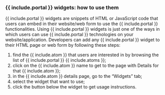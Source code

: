 ### {{ include.portal }} widgets: how to use them
{{ include.portal }} widgets are snippets of HTML or JavaScript code that users can embed in their website/web form to use the {{ include.portal }} functionalities. Using {{ include.portal }} widgets is just one of the ways in which users can use {{ include.portal }} technologies on your website/application.
Developers can add any {{ include.portal }} widget to their HTML page or web form by following these steps:
1. find the {{ include.atom }} that users are interested in by browsing the list of {{ include.portal }} {{ include.atoms }};
2. click on the {{ include.atom }} name to get to the page with Details for that {{ include.atom }};
3. in the {{ include.atom }} details page, go to the “Widgets” tab;
4. select the widget that want to use;
5. click the button below the widget to get usage instructions.